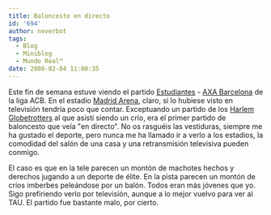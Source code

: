 ```yaml
---
title: Baloncesto en directo
id: '694'
author: neverbot
tags:
  - Blog
  - Miniblog
  - Mundo Real™
date: 2008-02-04 11:00:35
---
```


Este fin de semana estuve viendo el partido [Estudiantes](http://www.clubestudiantes.com/) - [AXA Barcelona](http://www.fcbarcelona.com/web/castellano/basquet/index.html) de la liga ACB. En el estadio [Madrid Arena](http://www.telefonicaarenamadrid.com/), claro, si lo hubiese visto en televisión tendría poco que contar. Exceptuando un partido de los [Harlem Globetrotters](http://www.harlemglobetrotters.com/) al que asistí siendo un crío, era el primer partido de baloncesto que veía "en directo". No os rasguéis las vestiduras, siempre me ha gustado el deporte, pero nunca me ha llamado ir a verlo a los estadios, la comodidad del salón de una casa y una retransmisión televisiva pueden conmigo.

El caso es que en la tele parecen un montón de machotes hechos y derechos jugando a un deporte de élite. En la pista parecen un montón de críos imberbes peleándose por un balón. Todos eran más jóvenes que yo. Sigo prefiriendo verlo por televisión, aunque a lo mejor vuelvo para ver al TAU. El partido fue bastante malo, por cierto.